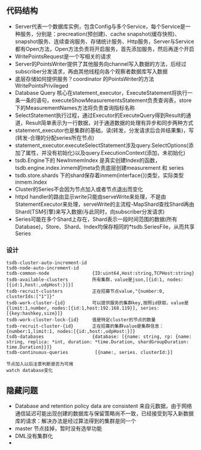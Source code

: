 ## 代码结构
* Server代表一个数据库实例，包含Config与多个Service，每个Service是一种服务，分别是：precreation(预创建)、cache snapshot(缓存快照)、snapshot服务、连续查询服务、存储统计服务、Http服务，Server与Service都有Open方法，Open方法负责将开启服务，首先添加服务，然后再逐个开启
* WritePointsRequest是一个写相关的请求
* Server的PointsWriter提供了其他服务向channel写入数据的方法，后经过subscriber分发请求，再由其他线程向各个观察者数据库写入数据
* 底层存储如何提供服务？coordinator 的PointsWriter的方法WritePointsPrivileged
* Database Query 核心在statement_executor，ExecuteStatement将执行一条一条的语句，executeShowMeasurementsStatement负责查询表，store下的MeasurementNames方法将负责查询指标名称
* SelectStatement执行过程，通过Executor的ExecuteQuery得到Result的通道，Result简单表示为一行数据，对于通道数据的处理有异步和同步两种方式
* statement_executor也是集群的基础，读(转发，分发请求后合并结果集)，写(转发-合理的分配series所在节点)
* statement_executor.executeSelectStatement涉及query.SelectOptions(添加了属性，并没有初始化)以及query.ExecutionContext(添加，未初始化)
* tsdb.Engine下的 NewInmemIndex 是真实创建Index的函数，tsdb.engine.index.inmem的meta负责底层创建measurement 和 series
* tsdb.store.shards 下的shard保存着inmem(interface{})类型，实际类型inmem.Index
* Cluster的Series不会因为节点加入或者节点退出而变化 
* httpd handler的路由显示write只能由serveWrite来处理，不是由StatementExecutor来处理，serveWrite的主流程-MapShard查找Shard再由Shard(TSM引擎)来写入数据(与此同时，向subscriber分发请求)
* Series可能在多个Shard上存在，Shard表示一段时间范围的数据(所有Database)，Store、Shard、Index均保存相同的*tsdb.SeriesFile，从而共享Series
### 设计
```
tsdb-cluster-auto-increment-id
tsdb-node-auto-increment-id  
tsdb-common-node                {ID:uint64,Host:string,TCPHost:string}             
tsdb-available-clusters         所有集群，value是json,[{id:1, nodes:[{id:1,host:,udpHost:}]}]
tsdb-recruit-clusters           正在招募节点value,"{number:0, clusterIds:["1"]}"
tsdb-work-cluster-{id}          可以提供服务的集群key,按照id获取，value是{limit:1,number, nodes:[{id:1,host:192.168.119}], series:[{key:hashkey,size}]}
tsdb-work-cluster-lock-{id}     值是特定cluster的节点的数量
tsdb-recruit-cluster-{id}       正在招募的集群value是集群信息：{number:1,limit:1, nodes:[{id:,host:,udpHost:}]}
tsdb-databases                  {database: [{name: string, rp: {name: string, replica: *int, duration: *time.Duration, shardGroupDuration: time.Duration}}]}
tsdb-continuous-queries          [{name:, series. clusterId:}]           

节点加入以后注意判断是否为可用
watch database变化
```
## 隐藏问题
* Database and retention policy data are consistent 来自元数据，由于网络通信延迟可能出现创建的数据库与保留策略尚不一致，已经接受到写入新数据库的请求：解决办法是经过算法得到的集群是同一个
* master 节点挂掉，暂时没有选举功能
* DML没有集群化
* 
